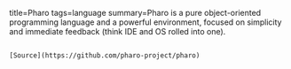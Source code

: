 title=Pharo
tags=language
summary=Pharo is a pure object-oriented programming language and a powerful environment, focused on simplicity and immediate feedback (think IDE and OS rolled into one).
~~~~~~

[Source](https://github.com/pharo-project/pharo)


